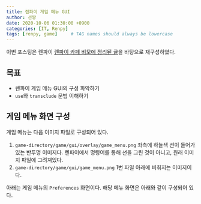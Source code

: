 ```yaml
---
title: 렌파이 게임 메뉴 GUI
author: 션짱
date: 2020-10-06 01:30:00 +0900
categories: [IT, Renpy]
tags: [renpy, game]     # TAG names should always be lowercase
---
```

이번 포스팅은 렌파이 [렌파이 카페 비모에 정리된 글](https://cafe.naver.com/vmo/1472)을 바탕으로 재구성하였다.

## 목표
- 렌파이 게임 메뉴 GUI의 구성 파악하기
- `use`와 `transclude` 문법 이해하기


## 게임 메뉴 화면 구성
게임 메뉴는 다음 이미지 파일로 구성되어 있다.

1. `game-directory/game/gui/overlay/game_menu.png`
좌측에 하늘색 선이 들어가있는 반투명 이미지다. 렌파이에서 명령어를 통해 선을 그린 것이 아니고, 원래 이미지 파일에 그려져있다.
2. `game-directory/game/gui/game_menu.png`
1번 파일 아래에 비춰지는 이미지이다.

아래는 게임 메뉴의 `Preferences` 화면이다.
해당 메뉴 화면은 아래와 같이 구성되어 있다.
